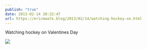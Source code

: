```yaml
---
publish: "true"
date: 2013-02-14 20:32:47
url: https://ericmwalk.blog/2013/02/14/watching-hockey-on.html
---
```


Watching hockey on Valentines Day

![](https://ericmwalk.blog/uploads/2022/e3284b60d2.jpg)